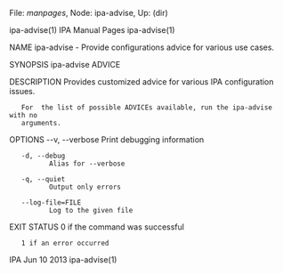File: *manpages*,  Node: ipa-advise,  Up: (dir)

ipa-advise(1)                  IPA Manual Pages                  ipa-advise(1)



NAME
       ipa-advise - Provide configurations advice for various use cases.

SYNOPSIS
       ipa-advise ADVICE

DESCRIPTION
       Provides customized advice for various IPA configuration issues.

       For  the list of possible ADVICEs available, run the ipa-advise with no
       arguments.

OPTIONS
       --v, --verbose
              Print debugging information

       -d, --debug
              Alias for --verbose

       -q, --quiet
              Output only errors

       --log-file=FILE
              Log to the given file

EXIT STATUS
       0 if the command was successful

       1 if an error occurred



IPA                               Jun 10 2013                    ipa-advise(1)
